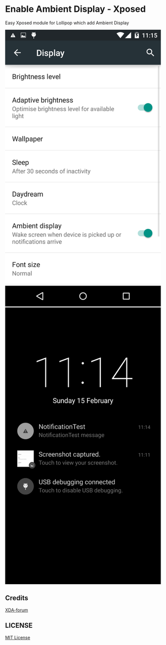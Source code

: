 Enable Ambient Display - Xposed
===============================

Easy Xposed module for Lollipop which add Ambient Display

![screenshot](screenshots/settings.png) ![screenshot](screenshots/ambient-display.png)

Credits
-------

[XDA-forum](http://forum.xda-developers.com/google-nexus-5/themes-apps/how-to-add-ambient-display-settings-t2942838)

LICENSE
-------

[MIT License](http://opensource.org/licenses/MIT)
